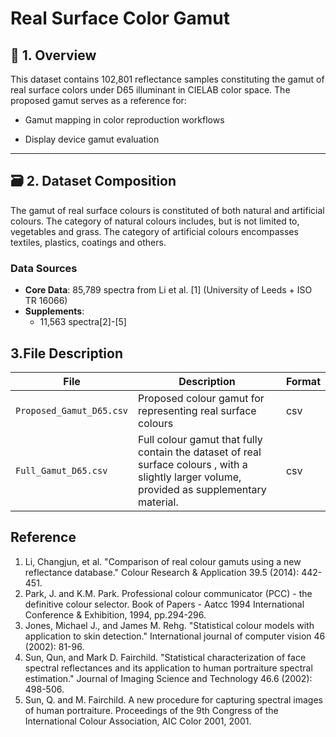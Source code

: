 # Real Surface Color Gamut

## 📌 1. Overview  
This dataset contains 102,801 reflectance samples constituting the gamut of real surface colors under D65 illuminant in CIELAB color space. The proposed gamut serves as a reference for:

- Gamut mapping in color reproduction workflows    

- Display device gamut evaluation 
---

## 🗃 2. Dataset Composition  
The gamut of real surface colours is constituted of both natural and artificial colours. The category of natural colours includes, but is not limited to, vegetables and grass. The category of artificial colours encompasses textiles, plastics, coatings and others.

### **Data Sources**  
- **Core Data**: 85,789 spectra from Li et al. [1] (University of Leeds + ISO TR 16066)  
- **Supplements**:  
  - 11,563 spectra[2]-[5]  

##  **3.File Description**  
| File                     | Description                          | Format     |  
|--------------------------|--------------------------------------|------------|  
| `Proposed_Gamut_D65.csv` | Proposed colour gamut for representing real surface colours       | csv      |  
| `Full_Gamut_D65.csv` | Full colour gamut that fully contain the dataset of real surface colours , with a slightly larger volume, provided as supplementary material.       | csv       |  

## Reference
1.	Li, Changjun, et al. "Comparison of real colour gamuts using a new reflectance database." Colour Research & Application 39.5 (2014): 442-451.
2.	Park, J. and K.M. Park. Professional colour communicator (PCC) - the definitive colour selector. Book of Papers - Aatcc 1994 International Conference & Exhibition, 1994, pp.294-296.
3.	Jones, Michael J., and James M. Rehg. "Statistical colour models with application to skin detection." International journal of computer vision 46 (2002): 81-96.
4.	Sun, Qun, and Mark D. Fairchild. "Statistical characterization of face spectral reflectances and its application to human portraiture spectral estimation." Journal of Imaging Science and Technology 46.6 (2002): 498-506.
5.	Sun, Q. and M. Fairchild. A new procedure for capturing spectral images of human portraiture. Proceedings of the 9th Congress of the International Colour Association, AIC Color 2001, 2001.

